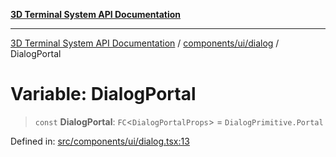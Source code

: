 [**3D Terminal System API Documentation**](../../../../README.md)

***

[3D Terminal System API Documentation](../../../../README.md) / [components/ui/dialog](../README.md) / DialogPortal

# Variable: DialogPortal

> `const` **DialogPortal**: `FC`\<`DialogPortalProps`\> = `DialogPrimitive.Portal`

Defined in: [src/components/ui/dialog.tsx:13](https://github.com/Dicommunitas/ThreeJS_Terminal_3D2/blob/50ef787d9f23a1c5f4362ca495ac1334ca854f4f/src/components/ui/dialog.tsx#L13)
